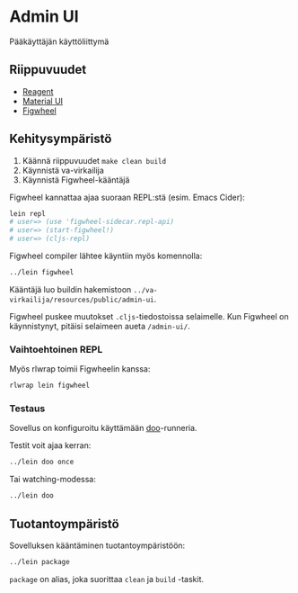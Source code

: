 # Admin UI

Pääkäyttäjän käyttöliittymä

## Riippuvuudet

* [Reagent](https://reagent-project.github.io/)
* [Material UI](http://www.material-ui.com/)
* [Figwheel](https://github.com/bhauman/lein-figwheel)

## Kehitysympäristö

1. Käännä riippuvuudet `make clean build`
2. Käynnistä va-virkailija
3. Käynnistä Figwheel-kääntäjä

Figwheel kannattaa ajaa suoraan REPL:stä (esim. Emacs Cider):

``` bash
lein repl
# user=> (use 'figwheel-sidecar.repl-api)
# user=> (start-figwheel!)
# user=> (cljs-repl)
```

Figwheel compiler lähtee käyntiin myös komennolla:

``` bash
../lein figwheel
```

Kääntäjä luo buildin hakemistoon
`../va-virkailija/resources/public/admin-ui`.

Figwheel puskee muutokset `.cljs`-tiedostoissa selaimelle. Kun Figwheel
on käynnistynyt, pitäisi selaimeen aueta `/admin-ui/`.

### Vaihtoehtoinen REPL

Myös rlwrap toimii Figwheelin kanssa:

``` bash
rlwrap lein figwheel
```

### Testaus

Sovellus on konfiguroitu käyttämään
[doo](https://github.com/bensu/doo)-runneria.

Testit voit ajaa kerran:

``` bash
../lein doo once
```

Tai watching-modessa:

``` bash
../lein doo
```

## Tuotantoympäristö

Sovelluksen kääntäminen tuotantoympäristöön:

``` bash
../lein package
```

`package` on alias, joka suorittaa `clean` ja `build` -taskit.
